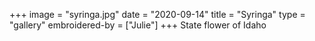 +++
image = "syringa.jpg"
date = "2020-09-14"
title = "Syringa"
type = "gallery"
embroidered-by = ["Julie"]
+++
State flower of Idaho